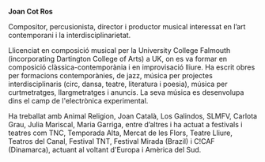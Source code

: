 **Joan Cot Ros**

Compositor, percusionista, director i productor musical interessat en l’art contemporani i la interdisciplinarietat. 

Llicenciat en composició musical per la University College Falmouth (incorporating Dartington College of Arts) a UK, on es va formar en composició clàssica-contemporània i en improvisació lliure. Ha escrit obres per formacions contemporànies, de jazz, música per projectes interdisciplinaris (circ, dansa, teatre, literatura i poesia), música per curtmetratges, llargmetratges i anuncis. La seva música es desenvolupa dins el camp de l'electrònica experimental. 

Ha treballat amb Animal Religion, Joan Català, Los Galindos, SLMFV, Carlota Grau, Julia Mariscal, Maria Garriga, entre d’altres i ha actuat a festivals i teatres com TNC, Temporada Alta, Mercat de les Flors, Teatre Lliure, Teatros del Canal, Festival TNT, Festival Mirada (Brazil) i C!CAF (Dinamarca), actuant al voltant d'Europa i Amèrica del Sud.
